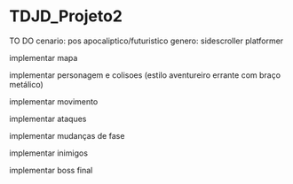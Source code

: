 # TDJD_Projeto2
TO DO
cenario: pos apocaliptico/futuristico
genero: sidescroller platformer

implementar mapa

implementar personagem e colisoes (estilo aventureiro errante com braço metálico)

implementar movimento

implementar ataques

implementar mudanças de fase

implementar inimigos

implementar boss final
